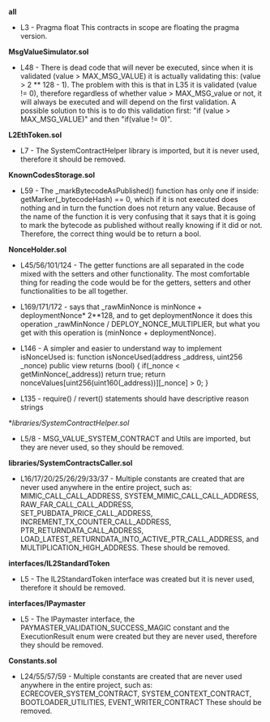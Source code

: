 **all**
- L3 - Pragma float This contracts in scope are floating the pragma version.


**MsgValueSimulator.sol**
- L48 - There is dead code that will never be executed, since when it is validated (value > MAX_MSG_VALUE) it is actually validating this: (value > 2 ** 128 - 1).
The problem with this is that in L35 it is validated (value != 0), therefore regardless of whether value > MAX_MSG_value or not, it will always be executed and will depend on the first validation.
A possible solution to this is to do this validation first: "if (value > MAX_MSG_VALUE)" and then "if(value != 0)".


**L2EthToken.sol**
- L7 - The SystemContractHelper library is imported, but it is never used, therefore it should be removed.


**KnownCodesStorage.sol**
- L59 - The _markBytecodeAsPublished() function has only one if inside: getMarker(_bytecodeHash) == 0, which if it is not executed does nothing and in turn the function does not return any value.
Because of the name of the function it is very confusing that it says that it is going to mark the bytecode as published without really knowing if it did or not. Therefore, the correct thing would be to return a bool.


**NonceHolder.sol**
- L45/56/101/124 - The getter functions are all separated in the code mixed with the setters and other functionality. The most comfortable thing for reading the code would be for the getters, setters and other functionalities to be all together.

- L169/171/172 - says that _rawMinNonce is minNonce + deploymentNonce* 2**128, and to get deploymentNonce it does this operation _rawMinNonce / DEPLOY_NONCE_MULTIPLIER, but what you get with this operation is (minNonce + deploymentNonce).

- L146 - A simpler and easier to understand way to implement isNonceUsed is:
function isNonceUsed(address _address, uint256 _nonce) public view returns (bool) {
        if(_nonce < getMinNonce(_address)) return true;
        return nonceValues[uint256(uint160(_address))][_nonce] > 0;
    }

- L135 - require() / revert() statements should have descriptive reason strings


**libraries/SystemContractHelper.sol*
- L5/8 - MSG_VALUE_SYSTEM_CONTRACT and Utils are imported, but they are never used, so they should be removed.


**libraries/SystemContractsCaller.sol**
- L16/17/20/25/26/29/33/37 - Multiple constants are created that are never used anywhere in the entire project, such as:
MIMIC_CALL_CALL_ADDRESS, SYSTEM_MIMIC_CALL_CALL_ADDRESS, RAW_FAR_CALL_CALL_ADDRESS, SET_PUBDATA_PRICE_CALL_ADDRESS,
INCREMENT_TX_COUNTER_CALL_ADDRESS, PTR_RETURNDATA_CALL_ADDRESS, LOAD_LATEST_RETURNDATA_INTO_ACTIVE_PTR_CALL_ADDRESS, and MULTIPLICATION_HIGH_ADDRESS.
These should be removed.


**interfaces/IL2StandardToken**
- L5 - The IL2StandardToken interface was created but it is never used, therefore it should be removed.


**interfaces/IPaymaster**
- L5 - The IPaymaster interface, the PAYMASTER_VALIDATION_SUCCESS_MAGIC constant and the ExecutionResult enum were created but they are never used, therefore they should be removed.


**Constants.sol**
- L24/55/57/59 - Multiple constants are created that are never used anywhere in the entire project, such as:
ECRECOVER_SYSTEM_CONTRACT, SYSTEM_CONTEXT_CONTRACT, BOOTLOADER_UTILITIES, EVENT_WRITER_CONTRACT
These should be removed.
